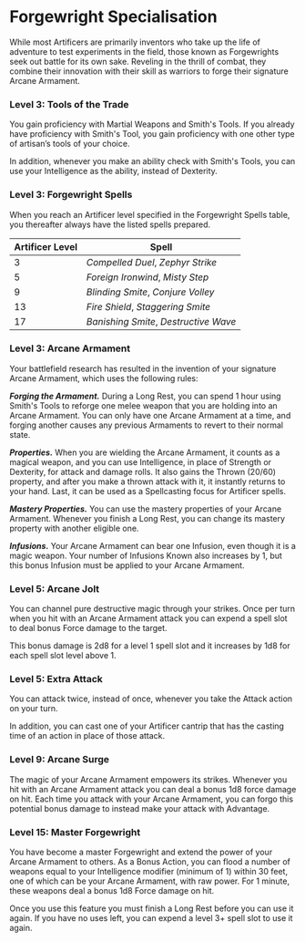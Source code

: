 # Forgewright Specialisation

While most Artificers are primarily inventors who take up the life of adventure to test experiments in the field, those known as Forgewrights seek out battle for its own sake. Reveling in the thrill of combat, they combine their innovation with their skill as warriors to forge their signature Arcane Armament.

### Level 3: Tools of the Trade

You gain proficiency with Martial Weapons and Smith's Tools. If you already have proficiency with Smith's Tool, you gain proficiency with one other type of artisan’s tools of your choice.

In addition, whenever you make an ability check with Smith's Tools, you can use your Intelligence as the ability, instead of Dexterity.

### Level 3: Forgewright Spells

When you reach an Artificer level specified in the Forgewright Spells table, you thereafter always have the listed spells prepared.

| Artificer Level | Spell |
|---|---|
| 3 | *Compelled Duel*, *Zephyr Strike* |
| 5 | *Foreign Ironwind*, *Misty Step* |
| 9 | *Blinding Smite*, *Conjure Volley* |
| 13 | *Fire Shield*, *Staggering Smite* |
| 17 | *Banishing Smite*, *Destructive Wave* |

### Level 3: Arcane Armament

Your battlefield research has resulted in the invention of your signature Arcane Armament, which uses the following rules:

***Forging the Armament.*** During a Long Rest, you can spend 1 hour using Smith's Tools to reforge one melee weapon that you are holding into an Arcane Armament. You can only have one Arcane Armament at a time, and forging another causes any previous Armaments to revert to their normal state.

***Properties.*** When you are wielding the Arcane Armament, it counts as a magical weapon, and you can use Intelligence, in place of Strength or Dexterity, for attack and damage rolls. It also gains the Thrown (20/60) property, and after you make a thrown attack with it, it instantly returns to your hand. Last, it can be used as a Spellcasting focus for Artificer spells.

***Mastery Properties.*** You can use the mastery properties of your Arcane Armament. Whenever you finish a Long Rest, you can change its mastery property with another eligible one.

***Infusions.*** Your Arcane Armament can bear one Infusion, even though it is a magic weapon. Your number of Infusions Known also increases by 1, but this bonus Infusion
must be applied to your Arcane Armament.

### Level 5: Arcane Jolt

You can channel pure destructive magic through your strikes. Once per turn when you hit with an Arcane Armament attack you can expend a spell slot to deal bonus Force damage to the target. 

This bonus damage is 2d8 for a level 1 spell slot and it increases by 1d8 for each spell slot level above 1.

### Level 5: Extra Attack

You can attack twice, instead of once, whenever you take the Attack action on your turn.

In addition, you can cast one of your Artificer cantrip that has the casting time of an action in place of those attack.

### Level 9: Arcane Surge

The magic of your Arcane Armament empowers its strikes. Whenever you hit with an Arcane Armament attack you can deal a bonus 1d8 force damage on hit. Each time you attack with your Arcane Armament, you can forgo this potential bonus damage to instead make your attack with Advantage.

### Level 15: Master Forgewright

You have become a master Forgewright and extend the power of your Arcane Armament to others. As a Bonus Action, you can flood a number of weapons equal to your Intelligence modifier (minimum of 1) within 30 feet, one of which can be your Arcane Armament, with raw power. For 1 minute, these weapons deal a bonus 1d8 Force damage on hit.

Once you use this feature you must finish a Long Rest before you can use it again. If you have no uses left, you can expend a level 3+ spell slot to use it again.